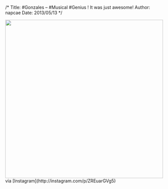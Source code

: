 /*
Title: #Gonzales &#8211; #Musical #Genius ! It was just awesome!
Author: napcae
Date: 2013/05/13
*/

<img src="http://distilleryimage1.s3.amazonaws.com/e7a8c8dabc1211e298a922000a1faffb_7.jpg" width="500" class="img-polaroid"/>  
via [Instagram](http://instagram.com/p/ZREuarGVg5)
